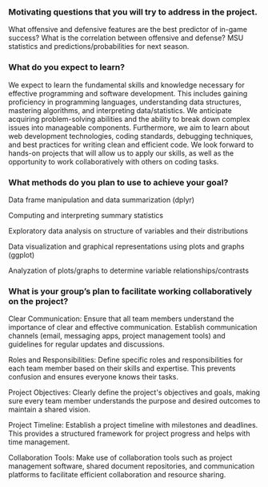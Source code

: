 ### Motivating questions that you will try to address in the project.

What offensive and defensive features are the best predictor of in-game success? What is the correlation between offensive and defense? MSU statistics and predictions/probabilities for next season.

### What do you expect to learn?

We expect to learn the fundamental skills and knowledge necessary for effective programming and software development. This includes gaining proficiency in programming languages, understanding data structures, mastering algorithms, and interpreting data/statistics. We anticipate acquiring problem-solving abilities and the ability to break down complex issues into manageable components. Furthermore, we aim to learn about web development technologies, coding standards, debugging techniques, and best practices for writing clean and efficient code. We look forward to hands-on projects that will allow us to apply our skills, as well as the opportunity to work collaboratively with others on coding tasks.

### What methods do you plan to use to achieve your goal?

Data frame manipulation and data summarization (dplyr)

Computing and interpreting summary statistics

Exploratory data analysis on structure of variables and their distributions

Data visualization and graphical representations using plots and graphs (ggplot)

Analyzation of plots/graphs to determine variable relationships/contrasts


### What is your group’s plan to facilitate working collaboratively on the project?

Clear Communication: Ensure that all team members understand the importance of clear and effective communication. Establish communication channels (email, messaging apps, project management tools) and guidelines for regular updates and discussions.

Roles and Responsibilities: Define specific roles and responsibilities for each team member based on their skills and expertise. This prevents confusion and ensures everyone knows their tasks.

Project Objectives: Clearly define the project's objectives and goals, making sure every team member understands the purpose and desired outcomes to maintain a shared vision.

Project Timeline: Establish a project timeline with milestones and deadlines. This provides a structured framework for project progress and helps with time management.

Collaboration Tools: Make use of collaboration tools such as project management software, shared document repositories, and communication platforms to facilitate efficient collaboration and resource sharing.
